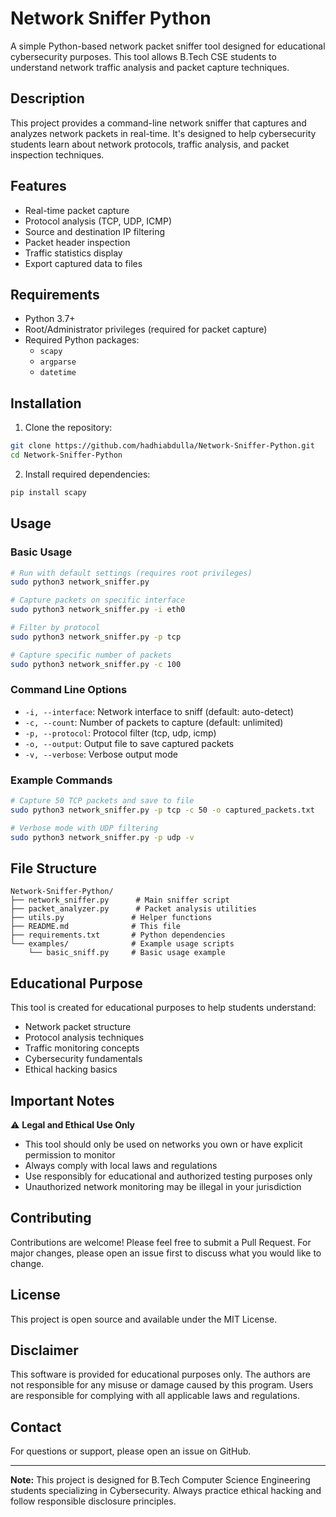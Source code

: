 # Network Sniffer Python

A simple Python-based network packet sniffer tool designed for educational cybersecurity purposes. This tool allows B.Tech CSE students to understand network traffic analysis and packet capture techniques.

## Description

This project provides a command-line network sniffer that captures and analyzes network packets in real-time. It's designed to help cybersecurity students learn about network protocols, traffic analysis, and packet inspection techniques.

## Features

- Real-time packet capture
- Protocol analysis (TCP, UDP, ICMP)
- Source and destination IP filtering
- Packet header inspection
- Traffic statistics display
- Export captured data to files

## Requirements

- Python 3.7+
- Root/Administrator privileges (required for packet capture)
- Required Python packages:
  - `scapy`
  - `argparse`
  - `datetime`

## Installation

1. Clone the repository:
```bash
git clone https://github.com/hadhiabdulla/Network-Sniffer-Python.git
cd Network-Sniffer-Python
```

2. Install required dependencies:
```bash
pip install scapy
```

## Usage

### Basic Usage

```bash
# Run with default settings (requires root privileges)
sudo python3 network_sniffer.py

# Capture packets on specific interface
sudo python3 network_sniffer.py -i eth0

# Filter by protocol
sudo python3 network_sniffer.py -p tcp

# Capture specific number of packets
sudo python3 network_sniffer.py -c 100
```

### Command Line Options

- `-i, --interface`: Network interface to sniff (default: auto-detect)
- `-c, --count`: Number of packets to capture (default: unlimited)
- `-p, --protocol`: Protocol filter (tcp, udp, icmp)
- `-o, --output`: Output file to save captured packets
- `-v, --verbose`: Verbose output mode

### Example Commands

```bash
# Capture 50 TCP packets and save to file
sudo python3 network_sniffer.py -p tcp -c 50 -o captured_packets.txt

# Verbose mode with UDP filtering
sudo python3 network_sniffer.py -p udp -v
```

## File Structure

```
Network-Sniffer-Python/
├── network_sniffer.py      # Main sniffer script
├── packet_analyzer.py      # Packet analysis utilities
├── utils.py               # Helper functions
├── README.md              # This file
├── requirements.txt       # Python dependencies
└── examples/              # Example usage scripts
    └── basic_sniff.py     # Basic usage example
```

## Educational Purpose

This tool is created for educational purposes to help students understand:

- Network packet structure
- Protocol analysis techniques
- Traffic monitoring concepts
- Cybersecurity fundamentals
- Ethical hacking basics

## Important Notes

⚠️ **Legal and Ethical Use Only**

- This tool should only be used on networks you own or have explicit permission to monitor
- Always comply with local laws and regulations
- Use responsibly for educational and authorized testing purposes only
- Unauthorized network monitoring may be illegal in your jurisdiction

## Contributing

Contributions are welcome! Please feel free to submit a Pull Request. For major changes, please open an issue first to discuss what you would like to change.

## License

This project is open source and available under the MIT License.

## Disclaimer

This software is provided for educational purposes only. The authors are not responsible for any misuse or damage caused by this program. Users are responsible for complying with all applicable laws and regulations.

## Contact

For questions or support, please open an issue on GitHub.

---

**Note:** This project is designed for B.Tech Computer Science Engineering students specializing in Cybersecurity. Always practice ethical hacking and follow responsible disclosure principles.
